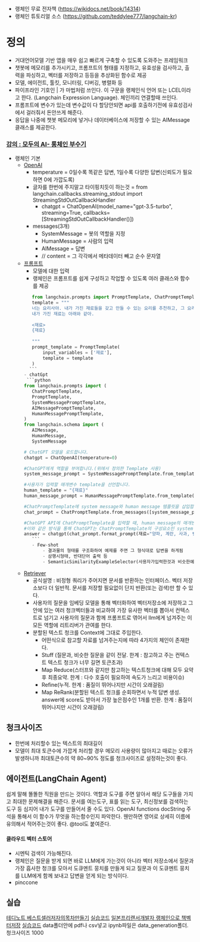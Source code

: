 
- 랭체인 무료 전자책 (https://wikidocs.net/book/14314)
- 랭체인 튜토리얼 소스 (https://github.com/teddylee777/langchain-kr)
# 정의
- 거대언어모델 기반 앱을 매우 쉽고 빠르게 구축할 수 있도록 도와주는 프레임워크
- 챗봇에 메모리를 추가시키고, 프롬프트의 형태를 지정하고, 유효성을 검사하고, 출력을 파싱하고, 벡터를 저장하고 등등을 추상화된 함수로 제공
- 모델, 에이전트, 툴킷, 모니터링, 디버깅, 병렬화 등
- 파이프라인 기호인 | 가 마법처럼 쓰인다. 이 구문을 랭체인식 언어 또는 LCEL이라고 한다. (Langchain Expression Language). 체인끼리 연결할때 쓰인다.
- 프롬프트에 변수가 있는데 변수값이 다 할당안되면 api를 호출하기전에 유효성검사에서 걸러줘서 돈안쓰게 해준다.
- 응답을 나중에 챗봇 메모리에 넣거나 데이터베이스에 저장할 수 있는 AIMessage클래스를 제공한다.

### [강의 : 모두의 AI- 롱체인 부수기](https://www.youtube.com/watch?v=WWRCLzXxUgs&list=PLQIgLu3Wf-q_Ne8vv-ZXuJ4mztHJaQb_v)
- 랭체인 기본
	- [OpenAI](https://colab.research.google.com/drive/1Ain-2t_OI_llY0lSn0NEPJ1E7kNVdx5J?usp=sharing)
		- temperature = 0일수록 똑같은 답변, 1일수록 다양한 답변(신뢰도가 필요하면 0에 가깝도록)
		- 글자를 한번에 주지말고 타이핑치듯이 하는것 = from langchain.callbacks.streaming_stdout import StreamingStdOutCallbackHandler
			- chatgpt = ChatOpenAI(model_name="gpt-3.5-turbo", streaming=True, callbacks=[StreamingStdOutCallbackHandler()])
		- messages(3개)
			- SystemMessage = 봇의 역할을 지정
			- HumanMessage = 사람의 입력
			- AIMessage = 답변
			- // content = 그 각각에서 메타데이터 빼고 순수 문자열
	- [프롬프트](https://colab.research.google.com/drive/1wF8zTDDUdmq59RXYLOprje3yrpP8z9Pv?usp=sharing)
		- 모델에 대한 입력
		- 랭체인은 프롬프트를 쉽게 구성하고 작업할 수 있도록 여러 클래스와 함수를 제공
		 ```python
		    from langchain.prompts import PromptTemplate, ChatPromptTemplate
			template = """
			너는 요리사야. 내가 가진 재료들을 갖고 만들 수 있는 요리를 추천하고, 그 요리의 레시피를 제시해줘.
			내가 가진 재료는 아래와 같아.
			
			<재료>
			{재료}
			
			"""
			prompt_template = PromptTemplate(
			    input_variables = ['재료'],
			    template = template
			)
		   ```
		- chatGpt
		  ```python
		from langchain.prompts import (
		    ChatPromptTemplate,
		    PromptTemplate,
		    SystemMessagePromptTemplate,
		    AIMessagePromptTemplate,
		    HumanMessagePromptTemplate,
		)
		from langchain.schema import (
		    AIMessage,
		    HumanMessage,
		    SystemMessage
		
		# ChatGPT 모델을 로드합니다.
		chatgpt = ChatOpenAI(temperature=0)
		
		#ChatGPT에게 역할을 부여합니다.(위에서 정의한 Template 사용)
		system_message_prompt = SystemMessagePromptTemplate.from_template(template)
		
		#사용자가 입력할 매개변수 template을 선언합니다.
		human_template = "{재료}"
		human_message_prompt = HumanMessagePromptTemplate.from_template(human_template)
		
		#ChatPromptTemplate에 system message와 human message 템플릿을 삽입합니다.
		chat_prompt = ChatPromptTemplate.from_messages([system_message_prompt, human_message_prompt])
		
		#ChatGPT API에 ChatPromptTemplate을 입력할 때, human message의 매개변수인 '재료'를 할당하여 전달합니다.
		#이와 같은 방식을 통해 ChatGPT는 ChatPromptTemplate의 구성요소인 system message와 human message를 전달받아, 대답 생성에 활용합니다.
		answer = chatgpt(chat_prompt.format_prompt(재료="양파, 계란, 사과, 빵").to_messages())
			```
			- Few-shot
				- 결과물의 형태를 구조화하여 예제를 주면 그 형식대로 답변을 하게됨
				- 삼행시형태, 반대단어 출력 등
				- SemanticSimilarityExampleSelector(사용자가입력한것과 비슷한예시), Chroma(벡터로 비교), OpenAIEmbeddings(문자를 숫자로 수치화)
	- [Retriever](https://colab.research.google.com/drive/1S3jKF6Jofvl48fHUFqQwS-0iWMgl-pWl?usp=sharing)
		- 공식설명 : 비정형 쿼리가 주어지면 문서를 반환하는 인터페이스.  벡터 저장소보다 더 일반적.  문서를 저장할 필요없이 단지 반환(또는 검색)만 할 수 있다.
		- 사용자의 질문을 임베딩 모델을 통해 벡터화하여 벡터저장소에 저장하고 그 안에 있는 여러 청크벡터들과 비교하여 가장 유사한 벡터를 뽑아서 컨텍스트로 넘기고  사용자의 질문과 함께 프롬프트로 엮어서 llm에게 넘겨주는 이 모든 역할에 리트리버가 관여를 한다.
		- 분할된 텍스트 청크를 Context에 그대로 주입한다.
			- 어떤식으로 참고할 자료를 넘겨주는지에 따라 4가지의 체인이 존재한다.
			- Stuff (질문과, 비슷한 질문을 같이 전달.       한계 : 참고하고 주는 컨텍스트 텍스트 청크가 너무 길면 토큰초과)
			- Map Reduce(스터프와 같지만 참고하는 텍스트청크에 대해 모두 요약후 최종요약.   한계 : 다수 호출이 필요하여 속도가 느리고 비용이슈)
			- Refine(누적.     한계 : 품질이 뛰어나지만 시간이 오래걸림)
			- Map ReRank(분할된 텍스트 청크를 순회하면서 누적 답변 생성. answer에 score도 받아서 가장 높은점수인 1개를 반환.    한계 : 품질이 뛰어나지만 시간이 오래걸림)



## 청크사이즈
- 한번에 처리할수 있는 텍스트의 최대길이
- 모델이 최대 토큰수에 가깝게 처리할 경우 메모리 사용량이 많아지고 때로는 오류가 발생하니까 최대토큰수의 약 80~90% 정도를 청크사이즈로 설정하는것이 좋다.

## 에이전트(LangChain Agent)
쉽게 말해 똘똘한 직원을 만드는 것이다.
역할과 도구를 주면 알아서 해당 도구들을 가지고 최대한 문제해결을 해준다.
문서를 여는도구, 표를 읽는 도구, 최신정보를 검색하는 도구 등
심지어 내가 도구를 만들어서 줄 수도 있다. OpenAI functions
	docString 주석을 통해서 이 함수가 무엇을 하는함수인지 파악한다. 웬만하면 영어로 상세히 이름에 유의해서 적어주는것이 좋다. @tool도 붙여준다.


#### 클라우드 벡터 스토어
- 시멘틱 검색이 가능해진다.
- 랭체인은 질문을 받게 되면 바로 LLM에게 가는것이 아니라 벡터 저장소에서 질문과 가장 흡사한 청크를 모아서 도큐멘트 뭉치를 만들게 되고 질문과 이 도큐멘트 뭉치를 LLM에게 함께 보내고 답변을 얻게 되는 방식이다.
- pinccone


## 실습
[테디노트 베스트셀러저자의목차만들기](https://www.youtube.com/watch?v=2q1XlbFVzf8&list=PLAHANi8nQ2ary09Dr-ix8yyiK_XhSUEOa)
    [실습코드](https://colab.research.google.com/drive/1juAwGGOEiz7h3XPtCFeRyfDB9hspQdHc?usp=sharing)
[일본프리랜서개발자 랭체인으로 책벡터저장](https://www.youtube.com/watch?v=9xiFa5e6H7c&list=PLAHANi8nQ2ary09Dr-ix8yyiK_XhSUEOa&index=2)
	[실습코드](https://github.com/gkamradt/langchain-tutorials)   data폴더안에 pdf나 csv넣고 ipynb파일은 data_generation폴더. 청크사이즈 1000
	